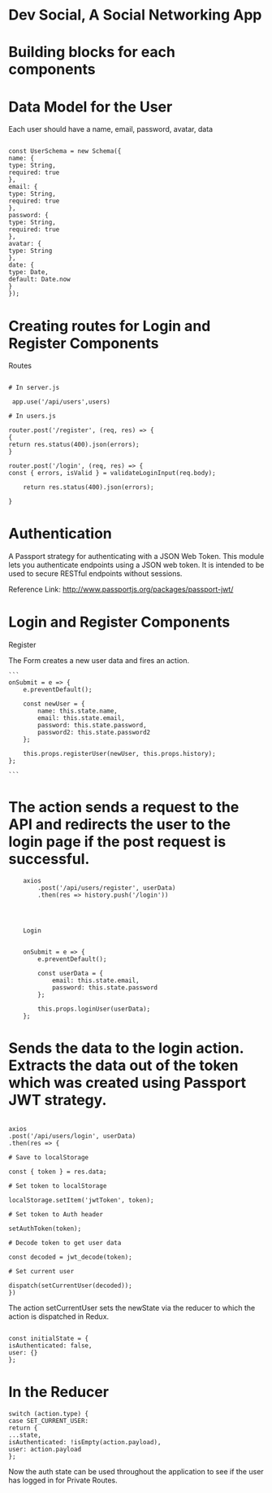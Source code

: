 # Dev Social, A Social Networking App

# Building blocks for each components

# Data Model for the User

Each user should have a name, email, password, avatar, data

  ```

const UserSchema = new Schema({
name: {
type: String,
required: true
},
email: {
type: String,
required: true
},
password: {
type: String,
required: true
},
avatar: {
type: String
},
date: {
type: Date,
default: Date.now
}
});

```

# Creating routes for Login and Register Components

Routes

```

# In server.js

 app.use('/api/users',users)

# In users.js

router.post('/register', (req, res) => {
{
return res.status(400).json(errors);
}

router.post('/login', (req, res) => {
const { errors, isValid } = validateLoginInput(req.body);

    return res.status(400).json(errors);

}

````

# Authentication

A Passport strategy for authenticating with a JSON Web Token.
This module lets you authenticate endpoints using a JSON web token. It is intended to be used to secure RESTful endpoints without sessions.

Reference Link: http://www.passportjs.org/packages/passport-jwt/


# Login and Register Components


Register

The Form creates a new user data and fires an action.

    ```
    onSubmit = e => {
		e.preventDefault();

		const newUser = {
			name: this.state.name,
			email: this.state.email,
			password: this.state.password,
			password2: this.state.password2
		};

		this.props.registerUser(newUser, this.props.history);
	};

    ```

# The action sends a request to the API and redirects the    user to the login page if the post request is         successful.

```
    axios
		.post('/api/users/register', userData)
		.then(res => history.push('/login'))




    Login


    onSubmit = e => {
    	e.preventDefault();

    	const userData = {
    		email: this.state.email,
    		password: this.state.password
    	};

    	this.props.loginUser(userData);
    };

```

# Sends the data to the login action. Extracts the data out of the token which was created using Passport JWT strategy.


```

axios
.post('/api/users/login', userData)
.then(res => {

# Save to localStorage

const { token } = res.data;

# Set token to localStorage

localStorage.setItem('jwtToken', token);

# Set token to Auth header

setAuthToken(token);

# Decode token to get user data

const decoded = jwt_decode(token);

# Set current user

dispatch(setCurrentUser(decoded));
})

```


The action setCurrentUser sets the newState via the reducer to which the action is dispatched in Redux.

```

const initialState = {
isAuthenticated: false,
user: {}
};

```
# In the Reducer

```
switch (action.type) {
case SET_CURRENT_USER:
return {
...state,
isAuthenticated: !isEmpty(action.payload),
user: action.payload
};

```


Now the auth state can be used throughout the application to see if the user has logged in for Private Routes.


